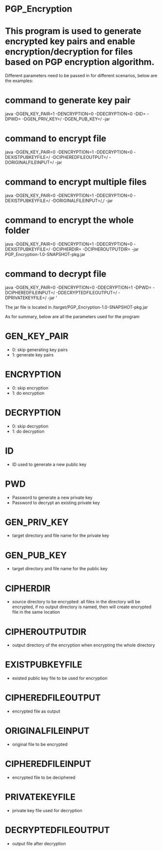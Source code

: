 # PGP_Encryption
# This program is used to generate encrypted key pairs and enable encryption/decryption for files based on PGP encryption algorithm.
Different parameters need to be passed in for different scenarios, below are the examples:
# command to generate key pair
java -DGEN_KEY_PAIR=1 -DENCRYPTION=0 -DDECRYPTION=0 -DID=<ID> -DPWD=<PASSWORD> -DGEN_PRIV_KEY=<directory>/<private key file name> -DGEN_PUB_KEY=<directory>/<public key file name> -jar <jar file name>
# command to encrypt file
java -DGEN_KEY_PAIR=0 -DENCRYPTION=1 -DDECRYPTION=0 -DEXISTPUBKEYFILE=<directory>/<public key file name> -DCIPHEREDFILEOUTPUT=<directory>/<ciphered file name> -DORIGINALFILEINPUT=<directory>/<file to be encrypted> -jar <jar file name>
# command to encrypt multiple files
java -DGEN_KEY_PAIR=0 -DENCRYPTION=1 -DDECRYPTION=0 -DEXISTPUBKEYFILE=<directory>/<public key file name>  -DORIGINALFILEINPUT=<directory>/<file1 to be encrypted>,<directory>/<file2 to be encrypted> -jar <jar file name>
# command to encrypt the whole folder
java -DGEN_KEY_PAIR=0 -DENCRYPTION=1 -DDECRYPTION=0 -DEXISTPUBKEYFILE=<directory>/<public key file name> -DCIPHERDIR=<encrypt directory> -DCIPHEROUTPUTDIR=<decrypt directory> -jar PGP_Encryption-1.0-SNAPSHOT-pkg.jar
# command to decrypt file
java -DGEN_KEY_PAIR=0 -DENCRYPTION=0 -DDECRYPTION=1 -DPWD=<private key password> -DCIPHEREDFILEINPUT=<directory>/<file name to be decrypted> -DDECRYPTEDFILEOUTPUT=<directory>/<file name that is decrypted> -DPRIVATEKEYFILE=<directory>/<private key file> -jar <jar file name>'

The jar file is located in /target/PGP_Encryption-1.0-SNAPSHOT-pkg.jar

As for summary, below are all the parameters used for the program
# GEN_KEY_PAIR
  - 0: skip generating key pairs
  - 1: generate key pairs
# ENCRYPTION
  - 0: skip encryption
  - 1: do encryption
# DECRYPTION
  - 0: skip decryption
  - 1: do decryption
# ID
  - ID used to generate a new public key
# PWD
  - Password to generate a new private key
  - Password to decrypt an existing private key
# GEN_PRIV_KEY
  - target directory and file name for the private key
# GEN_PUB_KEY
  - target directory and file name for the public key
# CIPHERDIR
  - source directory to be encrypted: all files in the directory will be encrypted, if no output directory is named, then will create encrypted file in the same location
# CIPHEROUTPUTDIR
  - output directory of the encryption when encrypting the whole directory
# EXISTPUBKEYFILE
  - existed public key file to be used for encryption
# CIPHEREDFILEOUTPUT
  - encrypted file as output
# ORIGINALFILEINPUT
  - original file to be encrypted
# CIPHEREDFILEINPUT
  - encrypted file to be deciphered
# PRIVATEKEYFILE
  - private key file used for decryption
# DECRYPTEDFILEOUTPUT
  - output file after decryption
